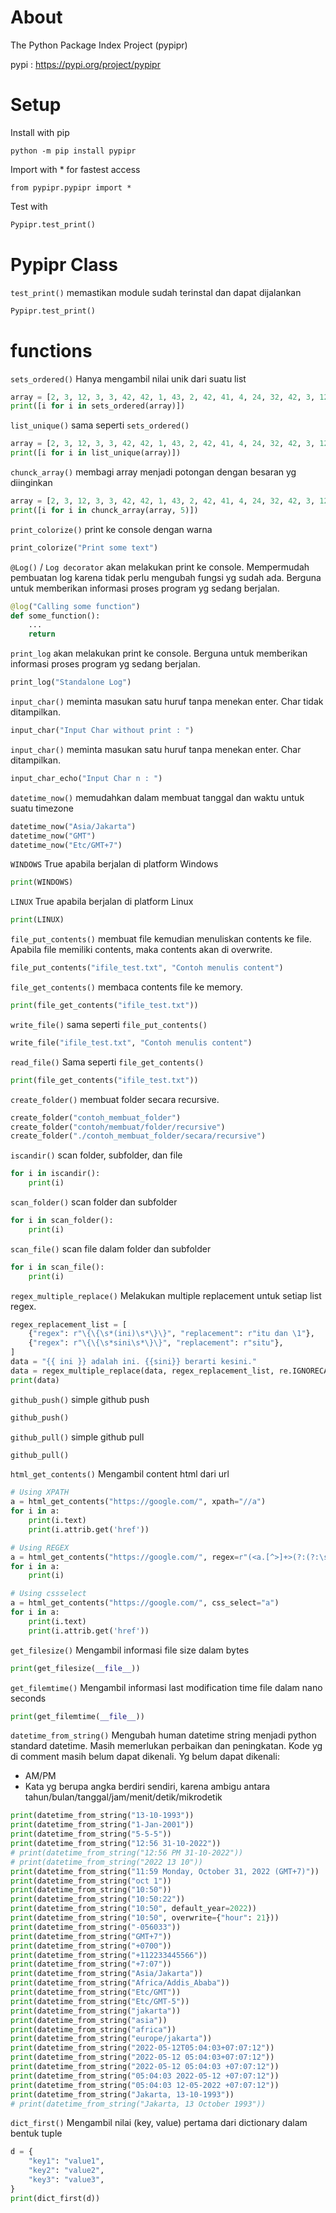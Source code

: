 # About
The Python Package Index Project (pypipr)


pypi : https://pypi.org/project/pypipr



# Setup
Install with pip
```
python -m pip install pypipr
```

Import with * for fastest access
```
from pypipr.pypipr import *
```

Test with
```python
Pypipr.test_print()
```


# Pypipr Class
`test_print()` memastikan module sudah terinstal dan dapat dijalankan

```python
Pypipr.test_print()
```


# functions
`sets_ordered()` Hanya mengambil nilai unik dari suatu list

```python
array = [2, 3, 12, 3, 3, 42, 42, 1, 43, 2, 42, 41, 4, 24, 32, 42, 3, 12, 32, 42, 42]
print([i for i in sets_ordered(array)])
```


`list_unique()` sama seperti `sets_ordered()`

```python
array = [2, 3, 12, 3, 3, 42, 42, 1, 43, 2, 42, 41, 4, 24, 32, 42, 3, 12, 32, 42, 42]
print([i for i in list_unique(array)])
```


`chunck_array()` membagi array menjadi potongan dengan besaran yg diinginkan

```python
array = [2, 3, 12, 3, 3, 42, 42, 1, 43, 2, 42, 41, 4, 24, 32, 42, 3, 12, 32, 42, 42]
print([i for i in chunck_array(array, 5)])
```


`print_colorize()` print ke console dengan warna

```python
print_colorize("Print some text")
```


`@Log()` / `Log decorator` akan melakukan print ke console. Mempermudah pembuatan log karena tidak perlu mengubah fungsi yg sudah ada. Berguna untuk memberikan informasi proses program yg sedang berjalan.

```python
@log("Calling some function")
def some_function():
    ...
    return
```


`print_log` akan melakukan print ke console. Berguna untuk memberikan informasi proses program yg sedang berjalan.

```python
print_log("Standalone Log")
```


`input_char()` meminta masukan satu huruf tanpa menekan enter. Char tidak ditampilkan.

```python
input_char("Input Char without print : ")
```


`input_char()` meminta masukan satu huruf tanpa menekan enter. Char ditampilkan.

```python
input_char_echo("Input Char n : ")
```


`datetime_now()` memudahkan dalam membuat tanggal dan waktu untuk suatu timezone

```python
datetime_now("Asia/Jakarta")
datetime_now("GMT")
datetime_now("Etc/GMT+7")
```


`WINDOWS` True apabila berjalan di platform Windows

```python
print(WINDOWS)
```


`LINUX` True apabila berjalan di platform Linux

```python
print(LINUX)
```


`file_put_contents()` membuat file kemudian menuliskan contents ke file. Apabila file memiliki contents, maka contents akan di overwrite.

```python
file_put_contents("ifile_test.txt", "Contoh menulis content")
```


`file_get_contents()` membaca contents file ke memory.

```python
print(file_get_contents("ifile_test.txt"))
```



`write_file()` sama seperti `file_put_contents()`

```python
write_file("ifile_test.txt", "Contoh menulis content")
```


`read_file()` Sama seperti `file_get_contents()`

```python
print(file_get_contents("ifile_test.txt"))
```


`create_folder()` membuat folder secara recursive.

```python
create_folder("contoh_membuat_folder")
create_folder("contoh/membuat/folder/recursive")
create_folder("./contoh_membuat_folder/secara/recursive")
```


`iscandir()` scan folder, subfolder, dan file

```python
for i in iscandir():
    print(i)
```


`scan_folder()` scan folder dan subfolder

```python
for i in scan_folder():
    print(i)
```


`scan_file()` scan file dalam folder dan subfolder

```python
for i in scan_file():
    print(i)
```


`regex_multiple_replace()` Melakukan multiple replacement untuk setiap list regex. 

```python
regex_replacement_list = [
    {"regex": r"\{\{\s*(ini)\s*\}\}", "replacement": r"itu dan \1"},
    {"regex": r"\{\{\s*sini\s*\}\}", "replacement": r"situ"},
]
data = "{{ ini }} adalah ini. {{sini}} berarti kesini."
data = regex_multiple_replace(data, regex_replacement_list, re.IGNORECASE)
print(data)
```


`github_push()` simple github push

```python
github_push()
```


`github_pull()` simple github pull

```python
github_pull()
```


`html_get_contents()` Mengambil content html dari url

```python
# Using XPATH
a = html_get_contents("https://google.com/", xpath="//a")
for i in a:
    print(i.text)
    print(i.attrib.get('href'))

# Using REGEX
a = html_get_contents("https://google.com/", regex=r"(<a.[^>]+>(?:(?:\s+)?(.[^<]+)(?:\s+)?)<\/a>)")
for i in a:
    print(i)

# Using cssselect
a = html_get_contents("https://google.com/", css_select="a")
for i in a:
    print(i.text)
    print(i.attrib.get('href'))

```


`get_filesize()` Mengambil informasi file size dalam bytes

```python
print(get_filesize(__file__))
```


`get_filemtime()` Mengambil informasi last modification time file dalam nano seconds

```python
print(get_filemtime(__file__))
```


`datetime_from_string()` Mengubah human datetime string menjadi python standard datetime.
Masih memerlukan perbaikan dan peningkatan.
Kode yg di comment masih belum dapat dikenali.
Yg belum dapat dikenali:
- AM/PM
- Kata yg berupa angka berdiri sendiri, karena ambigu antara tahun/bulan/tanggal/jam/menit/detik/mikrodetik

```python
print(datetime_from_string("13-10-1993"))
print(datetime_from_string("1-Jan-2001"))
print(datetime_from_string("5-5-5"))
print(datetime_from_string("12:56 31-10-2022"))
# print(datetime_from_string("12:56 PM 31-10-2022"))
# print(datetime_from_string("2022 13 10"))
print(datetime_from_string("11:59 Monday, October 31, 2022 (GMT+7)"))
print(datetime_from_string("oct 1"))
print(datetime_from_string("10:50"))
print(datetime_from_string("10:50:22"))
print(datetime_from_string("10:50", default_year=2022))
print(datetime_from_string("10:50", overwrite={"hour": 21}))
print(datetime_from_string("-056033"))
print(datetime_from_string("GMT+7"))
print(datetime_from_string("+0700"))
print(datetime_from_string("+112233445566"))
print(datetime_from_string("+7:07"))
print(datetime_from_string("Asia/Jakarta"))
print(datetime_from_string("Africa/Addis_Ababa"))
print(datetime_from_string("Etc/GMT"))
print(datetime_from_string("Etc/GMT-5"))
print(datetime_from_string("jakarta"))
print(datetime_from_string("asia"))
print(datetime_from_string("africa"))
print(datetime_from_string("europe/jakarta"))
print(datetime_from_string("2022-05-12T05:04:03+07:07:12"))
print(datetime_from_string("2022-05-12 05:04:03+07:07:12"))
print(datetime_from_string("2022-05-12 05:04:03 +07:07:12"))
print(datetime_from_string("05:04:03 2022-05-12 +07:07:12"))
print(datetime_from_string("05:04:03 12-05-2022 +07:07:12"))
print(datetime_from_string("Jakarta, 13-10-1993"))
# print(datetime_from_string("Jakarta, 13 October 1993"))
```


`dict_first()` Mengambil nilai (key, value) pertama dari dictionary dalam bentuk tuple

```python
d = {
    "key1": "value1",
    "key2": "value2",
    "key3": "value3",
}
print(dict_first(d))
```
